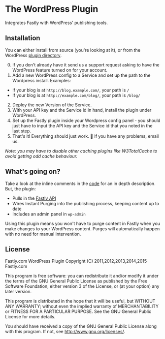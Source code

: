 # The WordPress Plugin

Integrates Fastly with WordPress' publishing tools.

## Installation

You can either install from source (you're looking at it), or from the WordPress [plugin directory](http://wordpress.org/plugins/fastly/).

0. If you don't already have it send us a support request asking to have the WordPress feature turned on for your account.
1. Add a new WordPress config to a Service and set up the path to the Wordpress install. Examples:
  - If your blog is at `http://blog.example.com/`, your path is `/`
  - If your blog is at `http://example.com/blog/`, your path is `/blog/`
2. Deploy the new Version of the Service.
3. With your API key and the Service id in hand, install the plugin under WordPress.
4. Set up the Fastly plugin inside your Wordpress config panel - you should just have to input the API key and the Service id that you noted in the last step.
5. That's it! Everything should just work. :metal: If you have any problems, email us.

_Note: you may have to disable other caching plugins like W3TotalCache to avoid getting odd cache behaviour._

## What's going on?

Take a look at the inline comments in the [code](https://github.com/fastly/WordPress-Plugin/tree/master/lib) for an in depth description. But, the plugin:

- Pulls in the [Fastly API](http://docs.fastly.com/api)
- Wires Instant Purging into the publishing process, keeping content up to date
- Includes an admin panel in `wp-admin`

Using this plugin means you won't have to purge content in Fastly when you make changes to your WordPress content. Purges will automatically happen with no need for manual intervention.

## License

Fastly.com WordPress Plugin
Copyright (C) 2011,2012,2013,2014,2015 Fastly.com

This program is free software: you can redistribute it and/or modify
it under the terms of the GNU General Public License as published by
the Free Software Foundation, either version 3 of the License, or
(at your option) any later version.

This program is distributed in the hope that it will be useful,
but WITHOUT ANY WARRANTY; without even the implied warranty of
MERCHANTABILITY or FITNESS FOR A PARTICULAR PURPOSE.  See the
GNU General Public License for more details.

You should have received a copy of the GNU General Public License
along with this program.  If not, see <http://www.gnu.org/licenses/>.

